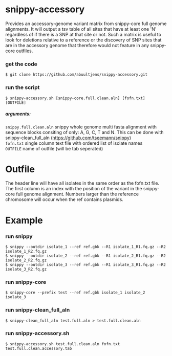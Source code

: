 # snippy-accessory
Provides an accessory-genome variant matrix from snippy-core full genome alignments. It will output a tsv table of all sites that have at least one 'N' regardless of if there is a SNP at that site or not. Such a matrix is useful to look for deletions relative to a reference or the discovery of SNP sites that are in the accessory genome that therefore would not feature in any snippy-core outfiles.


### get the code
    $ git clone https://github.com/abuultjens/snippy-accessory.git

### run the script 
    $ snippy-accessory.sh [snippy-core.full.clean.aln] [fofn.txt] [OUTFILE]
    
##### arguments: 
``snippy.full.clean.aln`` snippy whole genome multi fasta alignment with sequence blocks consiting of only: A, G, C, T and N. This can be done with snippy-clean_full_aln (https://github.com/tseemann/snippy)  
``fofn.txt`` single column text file with ordered list of isolate names  
``OUTFILE`` name of outfile (will be tab seperated)  

# Outfile
The header line will have all isolates in the same order as the fofn.txt file. The first column is an index with the position of the variant in the snippy-core full genome alignment. Numbers larger than the reference chromosome will occur when the ref contains plasmids. 

# Example

### run snippy
    $ snippy --outdir isolate_1 --ref ref.gbk --R1 isolate_1_R1.fq.gz --R2 isolate_1_R2.fq.gz  
    $ snippy --outdir isolate_2 --ref ref.gbk --R1 isolate_2_R1.fq.gz --R2 isolate_2_R2.fq.gz  
    $ snippy --outdir isolate_3 --ref ref.gbk --R1 isolate_3_R1.fq.gz --R2 isolate_3_R2.fq.gz
    
### run snippy-core
    $ snippy-core --prefix test --ref ref.gbk isolate_1 isolate_2 isolate_3  
    
### run snippy-clean_full_aln
    $ snippy-clean_full_aln test.full.aln > test.full.clean.aln  
    
### run snippy-accessory.sh
    $ snippy-accessory.sh test.full.clean.aln fofn.txt test.full.clean.accessory.tab  
    
    
